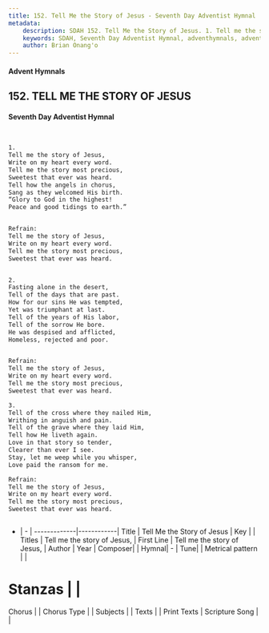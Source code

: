 ```yaml
---
title: 152. Tell Me the Story of Jesus - Seventh Day Adventist Hymnal
metadata:
    description: SDAH 152. Tell Me the Story of Jesus. 1. Tell me the story of Jesus, Write on my heart every word. Tell me the story most precious, Sweetest that ever was heard. Tell how the angels in chorus, Sang as they welcomed His birth. “Glory to God in the highest! Peace and good tidings to earth.” 
    keywords: SDAH, Seventh Day Adventist Hymnal, adventhymnals, advent hymnals, Tell Me the Story of Jesus, Tell me the story of Jesus, ,Tell me the story of Jesus,
    author: Brian Onang'o
---
```


#### Advent Hymnals
## 152. TELL ME THE STORY OF JESUS
#### Seventh Day Adventist Hymnal

```txt


1.
Tell me the story of Jesus,
Write on my heart every word.
Tell me the story most precious,
Sweetest that ever was heard.
Tell how the angels in chorus,
Sang as they welcomed His birth.
“Glory to God in the highest!
Peace and good tidings to earth.”


Refrain:
Tell me the story of Jesus,
Write on my heart every word.
Tell me the story most precious,
Sweetest that ever was heard.


2.
Fasting alone in the desert,
Tell of the days that are past.
How for our sins He was tempted,
Yet was triumphant at last.
Tell of the years of His labor,
Tell of the sorrow He bore.
He was despised and afflicted,
Homeless, rejected and poor.


Refrain:
Tell me the story of Jesus,
Write on my heart every word.
Tell me the story most precious,
Sweetest that ever was heard.

3.
Tell of the cross where they nailed Him,
Writhing in anguish and pain.
Tell of the grave where they laid Him,
Tell how He liveth again.
Love in that story so tender,
Clearer than ever I see.
Stay, let me weep while you whisper,
Love paid the ransom for me.

Refrain:
Tell me the story of Jesus,
Write on my heart every word.
Tell me the story most precious,
Sweetest that ever was heard.



```

- |   -  |
-------------|------------|
Title | Tell Me the Story of Jesus |
Key |  |
Titles | Tell me the story of Jesus, |
First Line | Tell me the story of Jesus, |
Author | 
Year | 
Composer|  |
Hymnal|  - |
Tune|  |
Metrical pattern | |
# Stanzas |  |
Chorus |  |
Chorus Type |  |
Subjects |  |
Texts |  |
Print Texts | 
Scripture Song |  |
  
